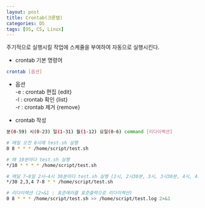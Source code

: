 ```yaml
---
layout: post
title: Crontab(크론탭)
categories: OS
tags: [OS, CS, Linux]
---
```

주기적으로 실행시킬 작업에 스케쥴을 부여하여 자동으로 실행시킨다.

* crontab 기본 명령어 

```bash
crontab [옵션]
```
- 옵션   
-e : crontab 편집 {edit}  
-l : crontab 확인 {list}  
-r : crontab 제거 {remove}

* crontab 작성
  
```bash
분(0-59) 시(0-23) 일(1-31) 월(1-12) 요일(0-6) command [리다이렉션]

# 매일 오전 8시에 test.sh 실행
0 8 * * * /home/script/test.sh

# 매 10분마다 test.sh 실행
*/10 * * * * /home/script/test.sh

# 매달 7~8일 2시~4시 30분마다 test.sh 실행 (2시, 2시30분, 3시, 3시30분, 4시, 4시30분)
*/30 2,3,4 7-8 * * /home/script/test.sh

# 리다이렉션 (2>&1 : 표준에러를 표준출력으로 리다이렉션)
0 8 * * * /home/script/test.sh >> /home/script/test.log 2>&1
```